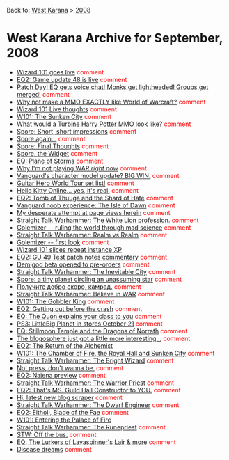 Back to: [West Karana](/posts/westkarana.md) > [2008](/posts/2008/westkarana.md)
# West Karana Archive for September, 2008

* [Wizard 101 goes live](1893.md) <span style="color:red;">comment</span>
* [EQ2: Game update 48 is live](1895.md) <span style="color:red;">comment</span>
* [Patch Day! EQ gets voice chat! Monks get lightheaded! Groups get merged!](1896.md) <span style="color:red;">comment</span>
* [Why not make a MMO EXACTLY like World of Warcraft?](1897.md) <span style="color:red;">comment</span>
* [Wizard 101 Live thoughts](1898.md) <span style="color:red;">comment</span>
* [W101: The Sunken City](1901.md) <span style="color:red;">comment</span>
* [What would a Turbine Harry Potter MMO look like?](1905.md) <span style="color:red;">comment</span>
* [Spore: Short, short impressions](1907.md) <span style="color:red;">comment</span>
* [Spore again...](1908.md) <span style="color:red;">comment</span>
* [Spore: Final Thoughts](1909.md) <span style="color:red;">comment</span>
* [Spore, the Widget](1919.md) <span style="color:red;">comment</span>
* [EQ: Plane of Storms](1920.md) <span style="color:red;">comment</span>
* [Why I'm not playing WAR *right now*](1923.md) <span style="color:red;">comment</span>
* [Vanguard's character model update? BIG WIN.](1924.md) <span style="color:red;">comment</span>
* [Guitar Hero World Tour set list!](1931.md) <span style="color:red;">comment</span>
* [Hello Kitty Online... yes, it's real.](1932.md) <span style="color:red;">comment</span>
* [EQ2: Tomb of Thuuga and the Shard of Hate](1933.md) <span style="color:red;">comment</span>
* [Vanguard noob experience: The Isle of Dawn](1935.md) <span style="color:red;">comment</span>
* [My desperate attempt at page views herein](1943.md) <span style="color:red;">comment</span>
* [Straight Talk Warhammer: The White Lion profession.](1944.md) <span style="color:red;">comment</span>
* [Golemizer -- ruling the world through mad science](1949.md) <span style="color:red;">comment</span>
* [Straight Talk Warhammer: Realm vs Realm](1950.md) <span style="color:red;">comment</span>
* [Golemizer -- first look](1952.md) <span style="color:red;">comment</span>
* [Wizard 101 slices repeat instance XP](1954.md) <span style="color:red;"></span>
* [EQ2: GU 49 Test patch notes commentary](1957.md) <span style="color:red;">comment</span>
* [Demigod beta opened to pre-orders](1958.md) <span style="color:red;">comment</span>
* [Straight Talk Warhammer: The Inevitable City](1960.md) <span style="color:red;">comment</span>
* [Spore: a tiny planet circling an unassuming star](1964.md) <span style="color:red;">comment</span>
* [Получите добро скоро, камрад.](1968.md) <span style="color:red;">comment</span>
* [Straight Talk Warhammer: Believe in WAR](1969.md) <span style="color:red;">comment</span>
* [W101: The Gobbler King](1974.md) <span style="color:red;">comment</span>
* [EQ2: Getting out before the crash](1976.md) <span style="color:red;">comment</span>
* [EQ: The Quon explains your class to you](1978.md) <span style="color:red;">comment</span>
* [PS3: LittleBig Planet in stores October 21](1979.md) <span style="color:red;">comment</span>
* [EQ: Stillmoon Temple and the Dragons of Norrath](1980.md) <span style="color:red;">comment</span>
* [The blogosphere just got a little more interesting...](1982.md) <span style="color:red;">comment</span>
* [EQ2: The Return of the Alchemist](1983.md) <span style="color:red;"></span>
* [W101: The Chamber of Fire, the Royal Hall and Sunken City](1986.md) <span style="color:red;">comment</span>
* [Straight Talk Warhammer: The Bright Wizard](1989.md) <span style="color:red;">comment</span>
* [Not press, don't wanna be.](1992.md) <span style="color:red;">comment</span>
* [EQ2: Najena preview](1993.md) <span style="color:red;">comment</span>
* [Straight Talk Warhammer: The Warrior Priest](1996.md) <span style="color:red;">comment</span>
* [EQ2: That's MS. Guild Hall Constructor to YOU.](1998.md) <span style="color:red;">comment</span>
* [Hi, latest new blog scraper](2000.md) <span style="color:red;">comment</span>
* [Straight Talk Warhammer: The Dwarf Engineer](2001.md) <span style="color:red;">comment</span>
* [EQ2: Eitholi, Blade of the Fae](2004.md) <span style="color:red;">comment</span>
* [W101: Entering the Palace of Fire](2008.md) <span style="color:red;"></span>
* [Straight Talk Warhammer: The Runepriest](2013.md) <span style="color:red;">comment</span>
* [STW: Off the bus.](2015.md) <span style="color:red;">comment</span>
* [EQ: The Lurkers of Lavaspinner's Lair & more](2017.md) <span style="color:red;">comment</span>
* [Disease dreams](2024.md) <span style="color:red;">comment</span>
